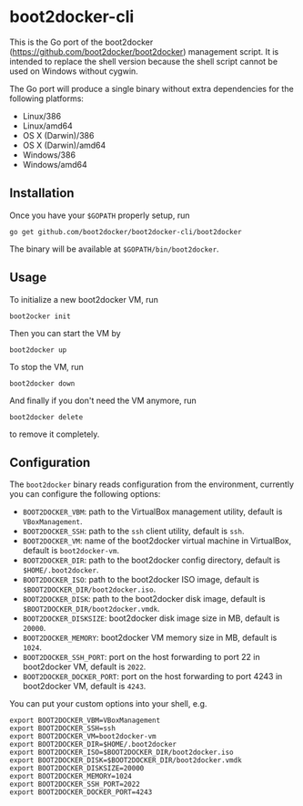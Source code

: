 # boot2docker-cli

This is the Go port of the boot2docker
(https://github.com/boot2docker/boot2docker) management script. It is intended
to replace the shell version because the shell script cannot be used on Windows
without cygwin. 

The Go port will produce a single binary without extra dependencies for the
following platforms:

- Linux/386
- Linux/amd64
- OS X (Darwin)/386
- OS X (Darwin)/amd64
- Windows/386
- Windows/amd64


## Installation

Once you have your `$GOPATH` properly setup, run

    go get github.com/boot2docker/boot2docker-cli/boot2docker


The binary will be available at `$GOPATH/bin/boot2docker`.


## Usage

To initialize a new boot2docker VM, run

    boot2ocker init

Then you can start the VM by

    boot2docker up

To stop the VM, run

    boot2docker down

And finally if you don't need the VM anymore, run

    boot2docker delete

to remove it completely. 


## Configuration

The `boot2docker` binary reads configuration from the environment, currently you can
configure the following options:

- `BOOT2DOCKER_VBM`: path to the VirtualBox management utility, default is
  `VBoxManagement`.
- `BOOT2DOCKER_SSH`: path to the `ssh` client utility, default is `ssh`.
- `BOOT2DOCKER_VM`: name of the boot2docker virtual machine in VirtualBox,
  default is `boot2docker-vm`.
- `BOOT2DOCKER_DIR`: path to the boot2docker config directory, default is
  `$HOME/.boot2docker`.
- `BOOT2DOCKER_ISO`: path to the boot2docker ISO image, default is
  `$BOOT2DOCKER_DIR/boot2docker.iso`.
- `BOOT2DOCKER_DISK`: path to the boot2docker disk image, default is
  `$BOOT2DOCKER_DIR/boot2docker.vmdk`.
- `BOOT2DOCKER_DISKSIZE`: boot2docker disk image size in MB, default is `20000`.
- `BOOT2DOCKER_MEMORY`: boot2docker VM memory size in MB, default is `1024`.
- `BOOT2DOCKER_SSH_PORT`: port on the host forwarding to port 22 in boot2docker
  VM, default is `2022`.
- `BOOT2DOCKER_DOCKER_PORT`: port on the host forwarding to port 4243 in
  boot2docker VM, default is `4243`.


You can put your custom options into your shell, e.g.

    export BOOT2DOCKER_VBM=VBoxManagement
    export BOOT2DOCKER_SSH=ssh
    export BOOT2DOCKER_VM=boot2docker-vm
    export BOOT2DOCKER_DIR=$HOME/.boot2docker
    export BOOT2DOCKER_ISO=$BOOT2DOCKER_DIR/boot2docker.iso
    export BOOT2DOCKER_DISK=$BOOT2DOCKER_DIR/boot2docker.vmdk
    export BOOT2DOCKER_DISKSIZE=20000
    export BOOT2DOCKER_MEMORY=1024
    export BOOT2DOCKER_SSH_PORT=2022
    export BOOT2DOCKER_DOCKER_PORT=4243

